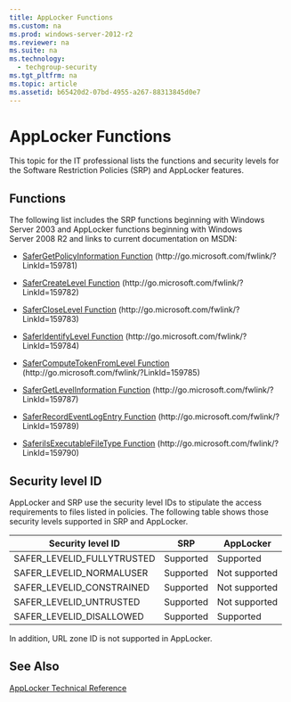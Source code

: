 ```yaml
---
title: AppLocker Functions
ms.custom: na
ms.prod: windows-server-2012-r2
ms.reviewer: na
ms.suite: na
ms.technology: 
  - techgroup-security
ms.tgt_pltfrm: na
ms.topic: article
ms.assetid: b65420d2-07bd-4955-a267-88313845d0e7
---
```

# AppLocker Functions
This topic for the IT professional lists the functions and security levels for the Software Restriction Policies \(SRP\) and AppLocker features.

## Functions
The following list includes the SRP functions beginning with Windows Server 2003 and AppLocker functions beginning with  Windows Server 2008 R2  and links to current documentation on MSDN:

-   [SaferGetPolicyInformation Function](http://go.microsoft.com/fwlink/?LinkId=159781) \(http:\/\/go.microsoft.com\/fwlink\/?LinkId\=159781\)

-   [SaferCreateLevel Function](http://go.microsoft.com/fwlink/?LinkId=159782) \(http:\/\/go.microsoft.com\/fwlink\/?LinkId\=159782\)

-   [SaferCloseLevel Function](http://go.microsoft.com/fwlink/?LinkId=159783) \(http:\/\/go.microsoft.com\/fwlink\/?LinkId\=159783\)

-   [SaferIdentifyLevel Function](http://go.microsoft.com/fwlink/?LinkId=159784) \(http:\/\/go.microsoft.com\/fwlink\/?LinkId\=159784\)

-   [SaferComputeTokenFromLevel Function](http://go.microsoft.com/fwlink/?LinkId=159785) \(http:\/\/go.microsoft.com\/fwlink\/?LinkId\=159785\)

-   [SaferGetLevelInformation Function](http://go.microsoft.com/fwlink/?LinkId=159787) \(http:\/\/go.microsoft.com\/fwlink\/?LinkId\=159787\)

-   [SaferRecordEventLogEntry Function](http://go.microsoft.com/fwlink/?LinkId=159789) \(http:\/\/go.microsoft.com\/fwlink\/?LinkId\=159789\)

-   [SaferiIsExecutableFileType Function](http://go.microsoft.com/fwlink/?LinkId=159790) \(http:\/\/go.microsoft.com\/fwlink\/?LinkId\=159790\)

## Security level ID
AppLocker and SRP use the security level IDs to stipulate the access requirements to files listed in policies. The following table shows those security levels supported in SRP and AppLocker.

|Security level ID|SRP|AppLocker|
|---------------------|-------|-------------|
|SAFER\_LEVELID\_FULLYTRUSTED|Supported|Supported|
|SAFER\_LEVELID\_NORMALUSER|Supported|Not supported|
|SAFER\_LEVELID\_CONSTRAINED|Supported|Not supported|
|SAFER\_LEVELID\_UNTRUSTED|Supported|Not supported|
|SAFER\_LEVELID\_DISALLOWED|Supported|Supported|

In addition, URL zone ID is not supported in AppLocker.

## See Also
[AppLocker Technical Reference](AppLocker-Technical-Reference.md)


